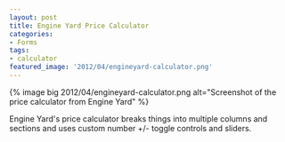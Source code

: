 ```yaml
---
layout: post
title: Engine Yard Price Calculator
categories:
- Forms
tags:
- calculator
featured_image: '2012/04/engineyard-calculator.png'
---
```

{% image big 2012/04/engineyard-calculator.png alt="Screenshot of the price calculator from Engine Yard" %}

Engine Yard's price calculator breaks things into multiple columns and sections and uses custom number +/- toggle controls and sliders.